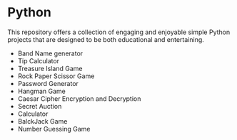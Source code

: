 # Python
This repository offers a collection of engaging and enjoyable simple Python projects that are designed to be both educational and entertaining.

* Band Name generator
* Tip Calculator
* Treasure Island Game
* Rock Paper Scissor Game
* Password Generator
* Hangman Game
* Caesar Cipher Encryption and Decryption
* Secret Auction
* Calculator
* BalckJack Game
* Number Guessing Game
